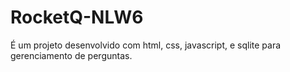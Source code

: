 # RocketQ-NLW6
É um projeto desenvolvido com html, css, javascript, e  sqlite para gerenciamento de perguntas.
